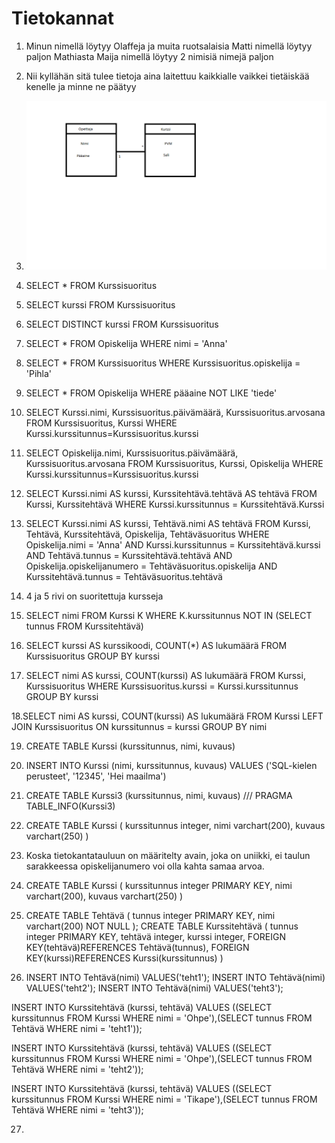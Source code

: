 # Tietokannat

1. Minun nimellä löytyy Olaffeja ja muita ruotsalaisia
Matti nimellä löytyy paljon Mathiasta
Maija nimellä löytyy 2 nimisiä nimejä paljon

2. Nii kyllähän sitä tulee tietoja aina laitettuu kaikkialle vaikkei tietäiskää kenelle ja minne ne päätyy

3. ![Kuva1](Taulukko.png)

4. SELECT * 
FROM Kurssisuoritus

5. SELECT kurssi 
FROM Kurssisuoritus

6. SELECT DISTINCT kurssi 
FROM Kurssisuoritus

7. SELECT * 
FROM Opiskelija 
WHERE nimi = 'Anna'

8. SELECT * 
FROM Kurssisuoritus 
WHERE Kurssisuoritus.opiskelija = 'Pihla'

9. SELECT * 
FROM Opiskelija 
WHERE pääaine NOT LIKE 'tiede'

10. SELECT Kurssi.nimi, Kurssisuoritus.päivämäärä, Kurssisuoritus.arvosana 
FROM Kurssisuoritus, Kurssi 
WHERE Kurssi.kurssitunnus=Kurssisuoritus.kurssi

11. SELECT Opiskelija.nimi, Kurssisuoritus.päivämäärä, Kurssisuoritus.arvosana 
FROM Kurssisuoritus, Kurssi, Opiskelija 
WHERE Kurssi.kurssitunnus=Kurssisuoritus.kurssi

12. SELECT Kurssi.nimi AS kurssi, Kurssitehtävä.tehtävä AS tehtävä 
FROM Kurssi, Kurssitehtävä 
WHERE Kurssi.kurssitunnus = Kurssitehtävä.Kurssi

13. SELECT Kurssi.nimi AS kurssi, Tehtävä.nimi AS tehtävä
FROM Kurssi, Tehtävä, Kurssitehtävä, Opiskelija, Tehtäväsuoritus
WHERE Opiskelija.nimi = 'Anna'
AND Kurssi.kurssitunnus = Kurssitehtävä.kurssi
AND Tehtävä.tunnus = Kurssitehtävä.tehtävä
AND Opiskelija.opiskelijanumero = Tehtäväsuoritus.opiskelija
AND Kurssitehtävä.tunnus = Tehtäväsuoritus.tehtävä

14. 4 ja 5 rivi on suoritettuja kursseja

15. SELECT nimi FROM Kurssi K
WHERE K.kurssitunnus
NOT IN (SELECT tunnus FROM Kurssitehtävä)

16. SELECT kurssi AS kurssikoodi, COUNT(*) AS lukumäärä 
FROM Kurssisuoritus GROUP BY kurssi

17. SELECT nimi AS kurssi, COUNT(kurssi) AS lukumäärä
FROM Kurssi, Kurssisuoritus
WHERE Kurssisuoritus.kurssi = Kurssi.kurssitunnus GROUP BY kurssi

18.SELECT nimi AS kurssi, COUNT(kurssi) AS lukumäärä
FROM Kurssi LEFT JOIN Kurssisuoritus
ON kurssitunnus = kurssi GROUP BY nimi

19. CREATE TABLE Kurssi (kurssitunnus, nimi, kuvaus)

20. INSERT INTO Kurssi (nimi, kurssitunnus, kuvaus)
VALUES  ('SQL-kielen perusteet', '12345',  'Hei maailma')

21. CREATE TABLE Kurssi3 (kurssitunnus, nimi, kuvaus) ///
PRAGMA TABLE_INFO(Kurssi3)

22. CREATE TABLE Kurssi
(
kurssitunnus integer,
nimi varchart(200),
kuvaus varchart(250)
)

23. Koska tietokantatauluun on määritelty avain, joka on uniikki, ei taulun sarakkeessa opiskelijanumero voi olla kahta samaa arvoa.

24. CREATE TABLE Kurssi
(
kurssitunnus integer PRIMARY KEY,
nimi varchart(200),
kuvaus varchart(250)
)

25. CREATE TABLE Tehtävä
(
tunnus integer PRIMARY KEY,
nimi varchart(200) NOT NULL
);
CREATE TABLE Kurssitehtävä
(
tunnus integer PRIMARY KEY,
tehtävä integer,
kurssi integer,
FOREIGN KEY(tehtävä)REFERENCES Tehtävä(tunnus),
FOREIGN KEY(kurssi)REFERENCES Kurssi(kurssitunnus)
)

26. INSERT INTO Tehtävä(nimi) VALUES('teht1');
INSERT INTO Tehtävä(nimi) VALUES('teht2');
INSERT INTO Tehtävä(nimi) VALUES('teht3');


INSERT INTO Kurssitehtävä (kurssi, tehtävä)
VALUES ((SELECT kurssitunnus FROM Kurssi WHERE nimi = 'Ohpe'),(SELECT tunnus FROM Tehtävä WHERE nimi  = 'teht1'));

INSERT INTO Kurssitehtävä (kurssi, tehtävä)
VALUES ((SELECT kurssitunnus FROM Kurssi WHERE nimi = 'Ohpe'),(SELECT tunnus FROM Tehtävä WHERE nimi  = 'teht2'));

INSERT INTO Kurssitehtävä (kurssi, tehtävä)
VALUES ((SELECT kurssitunnus FROM Kurssi WHERE nimi = 'Tikape'),(SELECT tunnus FROM Tehtävä WHERE nimi  = 'teht3'));

27. 
